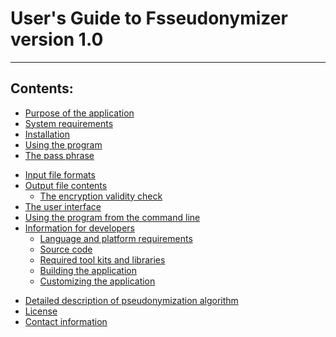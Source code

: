# User's Guide to Fsseudonymizer version 1.0

---

## Contents:
  - [Purpose of the application](purpose.md)
  - [System requirements](systemRequirements.md)
  - [Installation](systemRequirements.md#markdown-header-installation)
  - [Using the program](usage.md)
   - [The pass phrase](usage.md#markdown-header-the-pass-phrase)

[//]: # (- Using the Rules file - usage.md#markdown-header-using-the-rules-file)

   - [Input file formats](usage.md#markdown-header-input-file-formats)
   - [Output file contents](usage.md#markdown-header-output-file-contents)
     - [The encryption validity check](usage.md#markdown-header-the-encryption-validity-check)
   - [The user interface](userInterface.md)
   - [Using the program from the command line](commandline.md)
  - [Information for developers](developers.md)
    - [Language and platform requirements](developers.md#markdown-header-language-and-platform-requirements)
    - [Source code](developers.md#markdown-header-source-code)
    - [Required tool kits and libraries](developers.md#markdown-header-required-toolkits_and_libraries)
    - [Building the application](developers.md#markdown-header-building-the-application)
    - [Customizing the application](customizing.md)

[//]: # (- The Rules file in detail - rules.md)

  - [Detailed description of pseudonymization algorithm](techDetails.md)
  - [License](license.md)
  - [Contact information](contacts.md)
